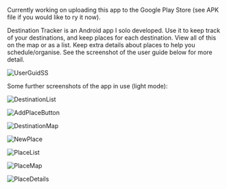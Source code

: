 Currently working on uploading this app to the Google Play Store (see APK file if you would like to ry it now).

Destination Tracker is an Android app I solo developed. Use it to keep track of your destinations, and keep places for each destination. View all of this on the map or as a list. Keep extra details about places to help you schedule/organise. See the screenshot of the user guide below for more detail.

![UserGuidSS](https://github.com/Jonathon-A/Destination-Tracker-Privacy-Policy/assets/61558176/62a5fffa-1c59-4a54-8e36-101575f2fc20)

Some further screenshots of the app in use (light mode):

![DestinationList](https://github.com/Jonathon-A/Destination-Tracker-App/assets/61558176/b5b91589-2e9e-4987-b726-949084443fff)

![AddPlaceButton](https://github.com/Jonathon-A/Destination-Tracker-App/assets/61558176/92fc831a-a4df-4671-b33e-30accd1f42bf)

![DestinationMap](https://github.com/Jonathon-A/Destination-Tracker-App/assets/61558176/e9e6a76c-9c9b-45a1-afd7-5cb362852660)

![NewPlace](https://github.com/Jonathon-A/Destination-Tracker-App/assets/61558176/93db5dd9-40ff-4f7d-92c0-d97fbd8fae2a)

![PlaceList](https://github.com/Jonathon-A/Destination-Tracker-App/assets/61558176/437dee39-cf54-4665-a9ef-9eb3c0d4c0f7)

![PlaceMap](https://github.com/Jonathon-A/Destination-Tracker-App/assets/61558176/08c00c11-1589-4dc2-aceb-3a693167217f)

![PlaceDetails](https://github.com/Jonathon-A/Destination-Tracker-App/assets/61558176/fc7a96c2-4638-4b2a-873b-5bdc0b4db19a)
